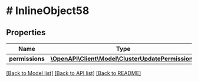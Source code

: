 # # InlineObject58

## Properties

Name | Type | Description | Notes
------------ | ------------- | ------------- | -------------
**permissions** | [**\OpenAPI\Client\Model\ClusterUpdatePermissions**](ClusterUpdatePermissions.md) |  |

[[Back to Model list]](../../README.md#models) [[Back to API list]](../../README.md#endpoints) [[Back to README]](../../README.md)
